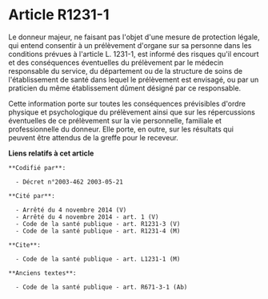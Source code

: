 # Article R1231-1

Le donneur majeur, ne faisant pas l'objet d'une mesure de protection légale, qui entend consentir à un prélèvement d'organe
sur sa personne dans les conditions prévues à l'article L. 1231-1, est informé des risques qu'il encourt et des conséquences
éventuelles du prélèvement par le médecin responsable du service, du département ou de la structure de soins de
l'établissement de santé dans lequel le prélèvement est envisagé, ou par un praticien du même établissement dûment désigné
par ce responsable.

Cette information porte sur toutes les conséquences prévisibles d'ordre physique et psychologique du prélèvement ainsi que
sur les répercussions éventuelles de ce prélèvement sur la vie personnelle, familiale et professionnelle du donneur. Elle
porte, en outre, sur les résultats qui peuvent être attendus de la greffe pour le receveur.

**Liens relatifs à cet article**

	**Codifié par**:

	  - Décret n°2003-462 2003-05-21

	**Cité par**:

	  - Arrêté du 4 novembre 2014 (V)
	  - Arrêté du 4 novembre 2014 - art. 1 (V)
	  - Code de la santé publique - art. R1231-3 (V)
	  - Code de la santé publique - art. R1231-4 (M)

	**Cite**:

	  - Code de la santé publique - art. L1231-1 (M)

	**Anciens textes**:

	  - Code de la santé publique - art. R671-3-1 (Ab)
